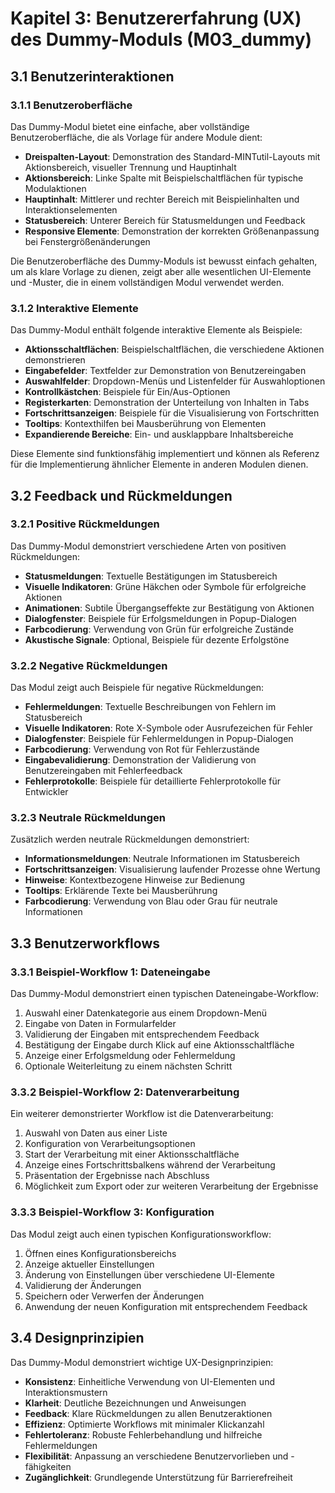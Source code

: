 # Kapitel 3: Benutzererfahrung (UX) des Dummy-Moduls (M03_dummy)

## 3.1 Benutzerinteraktionen
### 3.1.1 Benutzeroberfläche
Das Dummy-Modul bietet eine einfache, aber vollständige Benutzeroberfläche, die als Vorlage für andere Module dient:
- **Dreispalten-Layout**: Demonstration des Standard-MINTutil-Layouts mit Aktionsbereich, visueller Trennung und Hauptinhalt
- **Aktionsbereich**: Linke Spalte mit Beispielschaltflächen für typische Modulaktionen
- **Hauptinhalt**: Mittlerer und rechter Bereich mit Beispielinhalten und Interaktionselementen
- **Statusbereich**: Unterer Bereich für Statusmeldungen und Feedback
- **Responsive Elemente**: Demonstration der korrekten Größenanpassung bei Fenstergrößenänderungen

Die Benutzeroberfläche des Dummy-Moduls ist bewusst einfach gehalten, um als klare Vorlage zu dienen, zeigt aber alle wesentlichen UI-Elemente und -Muster, die in einem vollständigen Modul verwendet werden.

### 3.1.2 Interaktive Elemente
Das Dummy-Modul enthält folgende interaktive Elemente als Beispiele:
- **Aktionsschaltflächen**: Beispielschaltflächen, die verschiedene Aktionen demonstrieren
- **Eingabefelder**: Textfelder zur Demonstration von Benutzereingaben
- **Auswahlfelder**: Dropdown-Menüs und Listenfelder für Auswahloptionen
- **Kontrollkästchen**: Beispiele für Ein/Aus-Optionen
- **Registerkarten**: Demonstration der Unterteilung von Inhalten in Tabs
- **Fortschrittsanzeigen**: Beispiele für die Visualisierung von Fortschritten
- **Tooltips**: Kontexthilfen bei Mausberührung von Elementen
- **Expandierende Bereiche**: Ein- und ausklappbare Inhaltsbereiche

Diese Elemente sind funktionsfähig implementiert und können als Referenz für die Implementierung ähnlicher Elemente in anderen Modulen dienen.

## 3.2 Feedback und Rückmeldungen
### 3.2.1 Positive Rückmeldungen
Das Dummy-Modul demonstriert verschiedene Arten von positiven Rückmeldungen:
- **Statusmeldungen**: Textuelle Bestätigungen im Statusbereich
- **Visuelle Indikatoren**: Grüne Häkchen oder Symbole für erfolgreiche Aktionen
- **Animationen**: Subtile Übergangseffekte zur Bestätigung von Aktionen
- **Dialogfenster**: Beispiele für Erfolgsmeldungen in Popup-Dialogen
- **Farbcodierung**: Verwendung von Grün für erfolgreiche Zustände
- **Akustische Signale**: Optional, Beispiele für dezente Erfolgstöne

### 3.2.2 Negative Rückmeldungen
Das Modul zeigt auch Beispiele für negative Rückmeldungen:
- **Fehlermeldungen**: Textuelle Beschreibungen von Fehlern im Statusbereich
- **Visuelle Indikatoren**: Rote X-Symbole oder Ausrufezeichen für Fehler
- **Dialogfenster**: Beispiele für Fehlermeldungen in Popup-Dialogen
- **Farbcodierung**: Verwendung von Rot für Fehlerzustände
- **Eingabevalidierung**: Demonstration der Validierung von Benutzereingaben mit Fehlerfeedback
- **Fehlerprotokolle**: Beispiele für detaillierte Fehlerprotokolle für Entwickler

### 3.2.3 Neutrale Rückmeldungen
Zusätzlich werden neutrale Rückmeldungen demonstriert:
- **Informationsmeldungen**: Neutrale Informationen im Statusbereich
- **Fortschrittsanzeigen**: Visualisierung laufender Prozesse ohne Wertung
- **Hinweise**: Kontextbezogene Hinweise zur Bedienung
- **Tooltips**: Erklärende Texte bei Mausberührung
- **Farbcodierung**: Verwendung von Blau oder Grau für neutrale Informationen

## 3.3 Benutzerworkflows
### 3.3.1 Beispiel-Workflow 1: Dateneingabe
Das Dummy-Modul demonstriert einen typischen Dateneingabe-Workflow:
1. Auswahl einer Datenkategorie aus einem Dropdown-Menü
2. Eingabe von Daten in Formularfelder
3. Validierung der Eingaben mit entsprechendem Feedback
4. Bestätigung der Eingabe durch Klick auf eine Aktionsschaltfläche
5. Anzeige einer Erfolgsmeldung oder Fehlermeldung
6. Optionale Weiterleitung zu einem nächsten Schritt

### 3.3.2 Beispiel-Workflow 2: Datenverarbeitung
Ein weiterer demonstrierter Workflow ist die Datenverarbeitung:
1. Auswahl von Daten aus einer Liste
2. Konfiguration von Verarbeitungsoptionen
3. Start der Verarbeitung mit einer Aktionsschaltfläche
4. Anzeige eines Fortschrittsbalkens während der Verarbeitung
5. Präsentation der Ergebnisse nach Abschluss
6. Möglichkeit zum Export oder zur weiteren Verarbeitung der Ergebnisse

### 3.3.3 Beispiel-Workflow 3: Konfiguration
Das Modul zeigt auch einen typischen Konfigurationsworkflow:
1. Öffnen eines Konfigurationsbereichs
2. Anzeige aktueller Einstellungen
3. Änderung von Einstellungen über verschiedene UI-Elemente
4. Validierung der Änderungen
5. Speichern oder Verwerfen der Änderungen
6. Anwendung der neuen Konfiguration mit entsprechendem Feedback

## 3.4 Designprinzipien
Das Dummy-Modul demonstriert wichtige UX-Designprinzipien:
- **Konsistenz**: Einheitliche Verwendung von UI-Elementen und Interaktionsmustern
- **Klarheit**: Deutliche Bezeichnungen und Anweisungen
- **Feedback**: Klare Rückmeldungen zu allen Benutzeraktionen
- **Effizienz**: Optimierte Workflows mit minimaler Klickanzahl
- **Fehlertoleranz**: Robuste Fehlerbehandlung und hilfreiche Fehlermeldungen
- **Flexibilität**: Anpassung an verschiedene Benutzervorlieben und -fähigkeiten
- **Zugänglichkeit**: Grundlegende Unterstützung für Barrierefreiheit

